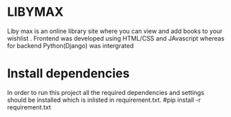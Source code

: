 

# LIBYMAX

Liby max is an online library site where you can view and add books to your wishlist . Frontend was developed using HTML/CSS and JAvascript whereas for backend Python(Django) was intergrated

# Install dependencies 
In order to run this project all the required dependencies and settings should be installed which is inlisted in requirement.txt.
#pip install -r requirement.txt
